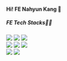 #### Hi! FE Nahyun Kang 👋

##### FE Tech Stacks👩‍💻

<div>
  <img src="https://img.shields.io/badge/html5-E34F26?style=for-the-badge&logo=html5&logoColor=white">
  <img src="https://img.shields.io/badge/css3-1572B6?style=for-the-badge&logo=css3&logoColor=white">
  <img src="https://img.shields.io/badge/javascript-F7DF1E?style=for-the-badge&logo=javascript&logoColor=white">
</div>
<div>
  <img src="https://img.shields.io/badge/React-61DAFB?style=for-the-badge&logo=React&logoColor=white">
  <img src="https://img.shields.io/badge/Next.js-000000?style=for-the-badge&logo=Next.js&logoColor=white">
  <img src="https://img.shields.io/badge/TypeScript-3178c6?style=for-the-badge&logo=TypeScript&logoColor=white">
</div>
<div>
  <img src="https://img.shields.io/badge/Tailwind CSS-06b6d4?style=for-the-badge&logo=Tailwind CSS&logoColor=white">
  <img src="https://img.shields.io/badge/Recoil-3578e5?style=for-the-badge&logo=Recoil&logoColor=white">
</div>
